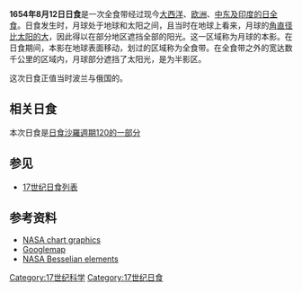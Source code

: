 **1654年8月12日日食**是一次全食带经过现今[大西洋](../Page/大西洋.md "wikilink")、[欧洲](../Page/欧洲.md "wikilink")、[中东及](../Page/中东.md "wikilink")[印度的日全食](../Page/印度.md "wikilink")。日食发生时，月球处于地球和太阳之间，且当时在地球上看来，月球的[角直径比太阳的大](https://zh.wikipedia.org/wiki/角直径 "wikilink")，因此得以在部分地区遮挡全部的阳光。这一区域称为月球的本影。在日食期间，本影在地球表面移动，划过的区域称为全食带。在全食带之外的宽达数千公里的区域内，月球部分遮挡了太阳光，是为半影区。

这次日食正值当时波兰与俄国的。

## 相关日食

本次日食是[日食沙羅週期120的一部分](../Page/日食沙羅週期120.md "wikilink")

## 参见

  - [17世纪日食列表](https://zh.wikipedia.org/wiki/17世纪日食列表 "wikilink")

## 参考资料

  - [NASA chart
    graphics](http://eclipse.gsfc.nasa.gov/5MCSEmap/1601-1700/1654-09-23.gif)
  - [Googlemap](http://eclipse.gsfc.nasa.gov/SEsearch/SEsearchmap.php?Ecl=16540812)
  - [NASA Besselian
    elements](http://eclipse.gsfc.nasa.gov/SEsearch/SEdata.php?Ecl=16540812)

[Category:17世纪科学](https://zh.wikipedia.org/wiki/Category:17世纪科学 "wikilink")
[Category:17世纪日食](https://zh.wikipedia.org/wiki/Category:17世纪日食 "wikilink")